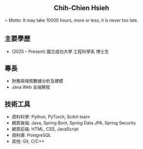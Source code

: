 <h2 align="center">Chih-Chien Hsieh</h2>

⭐ Motto: It may take 10000 hours, more or less; it is never too late.

## 主要學歷

- (2025 – Present) 國立成功大學 工程科學系 博士生

## 專長

- 財務與保險數據分析及建模
- Java Web 全端開發

## 技術工具

- 資料科學: Python, PyTorch, Scikit-learn
- 網頁後端: Java, Spring Boot, Spring Data JPA, Spring Security
- 網頁前端: HTML, CSS, JavaScript
- 資料庫: PostgreSQL
- 其他: Git, C/C++
